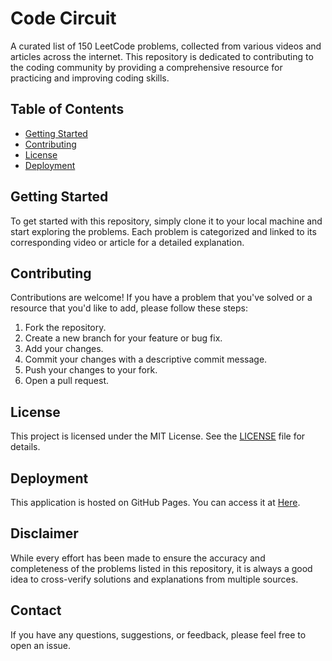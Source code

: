 # Code Circuit

A curated list of 150 LeetCode problems, collected from various videos and articles across the internet. This repository is dedicated to contributing to the coding community by providing a comprehensive resource for practicing and improving coding skills.

## Table of Contents

- [Getting Started](#getting-started)
- [Contributing](#contributing)
- [License](#license)
- [Deployment](#deployment)

## Getting Started

To get started with this repository, simply clone it to your local machine and start exploring the problems. Each problem is categorized and linked to its corresponding video or article for a detailed explanation.

## Contributing

Contributions are welcome! If you have a problem that you've solved or a resource that you'd like to add, please follow these steps:

1. Fork the repository.
2. Create a new branch for your feature or bug fix.
3. Add your changes.
4. Commit your changes with a descriptive commit message.
5. Push your changes to your fork.
6. Open a pull request.

## License

This project is licensed under the MIT License. See the [LICENSE](LICENSE) file for details.

## Deployment

This application is hosted on GitHub Pages. You can access it at [Here](https://dreamcatcher45.github.io/code-circuit/).

## Disclaimer

While every effort has been made to ensure the accuracy and completeness of the problems listed in this repository, it is always a good idea to cross-verify solutions and explanations from multiple sources.

## Contact

If you have any questions, suggestions, or feedback, please feel free to open an issue.

